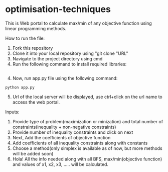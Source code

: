 # optimisation-techniques

This is Web portal to calculate max/min of any objective function using linear programming methods.

How to run the file:
1. Fork this repository
2. Clone it into your local repository using "git clone "URL"
3. Navigate to the project directory using cmd
3. Run the following command to install required libraries:
```pip install -r  requirements.txt
```
4. Now, run app.py file using the following command:
```
python app.py
```
5. Url of the local server will be displayed, use ctrl+click on the url name to access the web portal.

Inputs:
1. Provide type of problem(maximization or minization) and total number of constraints(inequality + non-negative constraints)
2. Provide number of inequality constraints and click on next
3. Next, Add the coefficients of objective function
4. Add coefficients of all inequality constraints along with constants
5. Choose a method(only simplex is available as of now, but more methods will be added soon)
6. Hola! All the info needed along with all BFS, max/min(objective function) and values of x1, x2, x3, ..... will be calculated.
